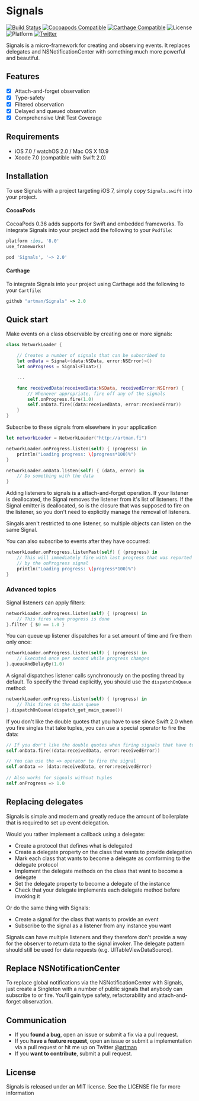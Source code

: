 # Signals
[![Build Status](https://travis-ci.org/artman/Signals.svg?branch=master)](https://travis-ci.org/artman/Signals)
[![Cocoapods Compatible](https://img.shields.io/cocoapods/v/Signals.svg)](https://cocoapods.org/pods/Signals)
[![Carthage Compatible](https://img.shields.io/badge/Carthage-compatible-4BC51D.svg?style=flat)](https://github.com/Carthage/Carthage)
![License](https://img.shields.io/cocoapods/l/Signals.svg?style=flat&color=gray)
![Platform](https://img.shields.io/cocoapods/p/Signals.svg?style=flat)
[![Twitter](https://img.shields.io/badge/twitter-@artman-blue.svg?style=flat)](http://twitter.com/artman)



Signals is a micro-framework for creating and observing events. It replaces delegates and NSNotificationCenter with something much more powerful and beautiful.

## Features

- [x] Attach-and-forget observation
- [x] Type-safety
- [x] Filtered observation
- [x] Delayed and queued observation
- [x] Comprehensive Unit Test Coverage

## Requirements

- iOS 7.0 / watchOS 2.0 / Mac OS X 10.9
- Xcode 7.0 (compatible with Swift 2.0)

## Installation

To use Signals with a project targeting iOS 7, simply copy `Signals.swift` into your project.

#### CocoaPods

CocoaPods 0.36 adds supports for Swift and embedded frameworks. To integrate Signals into your project add the following to your `Podfile`:

```ruby
platform :ios, '8.0'
use_frameworks!

pod 'Signals', '~> 2.0'
```

#### Carthage

To integrate Signals into your project using Carthage add the following to your `Cartfile`:

```ruby
github "artman/Signals" ~> 2.0
```

## Quick start

Make events on a class observable by creating one or more signals:

```swift
class NetworkLoader {

    // Creates a number of signals that can be subscribed to
    let onData = Signal<(data:NSData, error:NSError)>()
    let onProgress = Signal<Float>()

    ...

    func receivedData(receivedData:NSData, receivedError:NSError) {
        // Whenever appropriate, fire off any of the signals
        self.onProgress.fire(1.0)
        self.onData.fire((data:receivedData, error:receivedError))
    }
}
```

Subscribe to these signals from elsewhere in your application

```swift
let networkLoader = NetworkLoader("http://artman.fi")

networkLoader.onProgress.listen(self) { (progress) in
    println("Loading progress: \(progress*100)%")
}

networkLoader.onData.listen(self) { (data, error) in
    // Do something with the data
}
```

Adding listeners to signals is a attach-and-forget operation. If your listener is deallocated, the Signal removes the listener from it's list of listeners. If the Signal emitter is deallocated, so is the closure that was supposed to fire on the listener, so you don't need to explicitly manage the removal of listeners.

Singals aren't restricted to one listener, so multiple objects can listen on the same Signal.

You can also subscribe to events after they have occurred:

```swift
networkLoader.onProgress.listenPast(self) { (progress) in
    // This will immediately fire with last progress that was reported
    // by the onProgress signal
    println("Loading progress: \(progress*100)%")
}
```

### Advanced topics

Signal listeners can apply filters:

```swift
networkLoader.onProgress.listen(self) { (progress) in
    // This fires when progress is done
}.filter { $0 == 1.0 }
```

You can queue up listener dispatches for a set amount of time and fire them only once:

```swift
networkLoader.onProgress.listen(self) { (progress) in
    // Executed once per second while progress changes
}.queueAndDelayBy(1.0)
```

A signal dispatches listener calls synchronously on the posting thread by default. To specify the thread explicitly, you should use the `dispatchOnQueue` method:

```swift
networkLoader.onProgress.listen(self) { (progress) in
    // This fires on the main queue
}.dispatchOnQueue(dispatch_get_main_queue())
```

If you don't like the double quotes that you have to use since Swift 2.0 when you fire singlas that take tuples, you can use a special operator to fire the data:

```swift
// If you don't like the double quotes when firing signals that have tuples
self.onData.fire((data:receivedData, error:receivedError))

// You can use the => operator to fire the signal
self.onData => (data:receivedData, error:receivedError)
  
// Also works for signals without tuples
self.onProgress => 1.0
```


## Replacing delegates

Signals is simple and modern and greatly reduce the amount of boilerplate that is required to set up event delegation.

Would you rather implement a callback using a delegate:
- Create a protocol that defines what is delegated
- Create a delegate property on the class that wants to provide delegation
- Mark each class that wants to become a delegate as comforming to the delegate protocol
- Implement the delegate methods on the class that want to become a delegate
- Set the delegate property to become a delegate of the instance
- Check that your delegate implements each delegate method before invoking it

Or do the same thing with Signals:
- Create a signal for the class that wants to provide an event
- Subscribe to the signal as a listener from any instance you want

Signals can have multiple listeners and they therefore don't provide a way for the observer to return data to the signal invoker. The delegate pattern should still be used for data requests (e.g. UITableViewDataSource).

## Replace NSNotificationCenter

To replace global notifications via the NSNotificationCenter with Signals, just create a Singleton with a number of public signals that anybody can subscribe to or fire. You'll gain type safety, refactorability and attach-and-forget observation.

## Communication

- If you **found a bug**, open an issue or submit a fix via a pull request.
- If you **have a feature request**, open an issue or submit a implementation via a pull request or hit me up on Twitter [@artman](http://twitter.com/artman)
- If you **want to contribute**, submit a pull request.

## License

Signals is released under an MIT license. See the LICENSE file for more information

